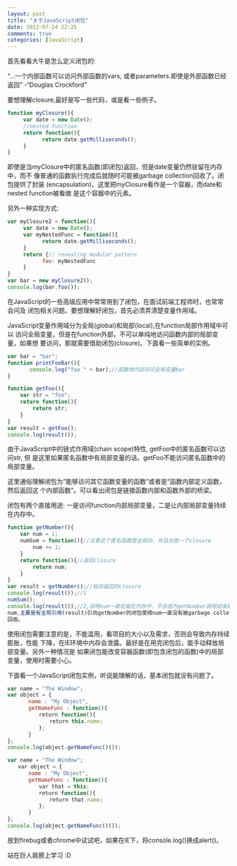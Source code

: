 ```yaml
---
layout: post
title: "关于JavaScript闭包"
date: 2012-07-24 22:25
comments: true
categories: [JavaScript]
---
```


首先看看大牛是怎么定义闭包的:

“…一个内部函数可以访问外部函数的vars, 或者parameters.即使是外部函数已经返回”
-“Douglas Crockford”

要想理解closure,最好是写一些代码，或是看一些例子。
``` javascript
function myClosure(){
     var date = new Date();
     //nested function
     return function(){
           return date.getMilliseconds();
     }
}
```
即使是当myClosure中的匿名函数(即闭包)返回，但是date变量仍然驻留在内存中，而不
像普通的函数执行完成后就随时可能被garbage collection回收了。闭包提供了封装
(encapsulation)。这里把myClosure看作是一个容器，而date和nested function被看做
是这个容器中的元素。

另外一种实现方式:
``` javascript
var myClosure2 = function(){
     var date = new Date();
     var myNestedFunc = function(){
           return date.getMilliseconds();
     }
     return {// revealing modular pattern
           foo: myNestedFunc
     }
}
var bar = new myClosure2();
console.log(bar.foo());
```
<!-- more -->

在JavaScript的一些高级应用中常常用到了闭包，在面试前端工程师时，也常常会问及
闭包相关问题。要想理解好闭包，首先必须弄清楚变量作用域。

JavaScript变量作用域分为全局(global)和局部(local),在function局部作用域中可以
访问全局变量，但是在function外部，不可以单纯地访问函数内部的局部变量，如果想
要访问，那就需要借助闭包(closure)。下面看一些简单的实例。
``` javascript 局部访问全局变量
var bar = "bar";
function printFooBar(){
       console.log("foo " + bar);//函数体内部访问全局变量bar
}
```
``` javascript function外部访问内部局部变量
function getFoo(){
    var str = "foo";
    return function(){
        return str;
    }
}
var result = getFoo();
console.log(result());
```
由于JavaScript中的链式作用域(chain scope)特性, getFoo中的匿名函数可以访问str, 但
是这里如果匿名函数中有局部变量的话。getFoo不能访问匿名函数中的局部变量。

这里通俗理解闭包为”能够访问其它函数变量的函数”或者是“函数内部定义函数，然后返回这
个内部函数”。可以看出闭包是链接函数内部和函数外部的桥梁。

闭包有两个直接用途: 一是访问function内部局部变量，二是让内部局部变量持续在内存中。
``` javascript
function getNumber(){
    var num = 1;
    numSum = function(){//注意这个匿名函数是全局的，并且也是一个closure
        num += 1;
    }
    return function(){//返回closure
        return num;
    }
}
var result = getNumber();//指向返回的closure
console.log(result());//1
numSum();
console.log(result());//2,说明num一直驻留在内存中，不会因为getNumber调用结束就释放
num,主要是有全局引用(result)引向getNumber的闭包使得num一直没有被garbage collection
回收。
```

使用闭包需要注意的是，不能滥用，看项目的大小以及需求，否则会导致内存持续膨胀，性能
下降，在IE环境中内存会泄露。最好是在用完闭包后，能手动释放局部变量。另外一种情况是
如果闭包能改变容器函数(即包含闭包的函数)中的局部变量，使用时需要小心。

下面看一个JavaScript闭包实例，听说能理解的话，基本闭包就没有问题了。
``` javascript
var name = "The Window";
var object = {
　　　　name : "My Object",
　　　　getNameFunc : function(){
　　　　　　return function(){
　　　　　　　　return this.name;
　　　　　　};
　　　　}
};
console.log(object.getNameFunc()()); 

var name = "The Window";
　　var object = {
　　　　name : "My Object",
　　　　getNameFunc : function(){
　　　　　　var that = this;
　　　　　　return function(){
　　　　　　　　return that.name;
　　　　　　};
　　　　}
};
console.log(object.getNameFunc()());
```
放到firebug或者chrome中试试吧，如果在IE下，将console.log()换成alert()。

站在巨人肩膀上学习 :D







